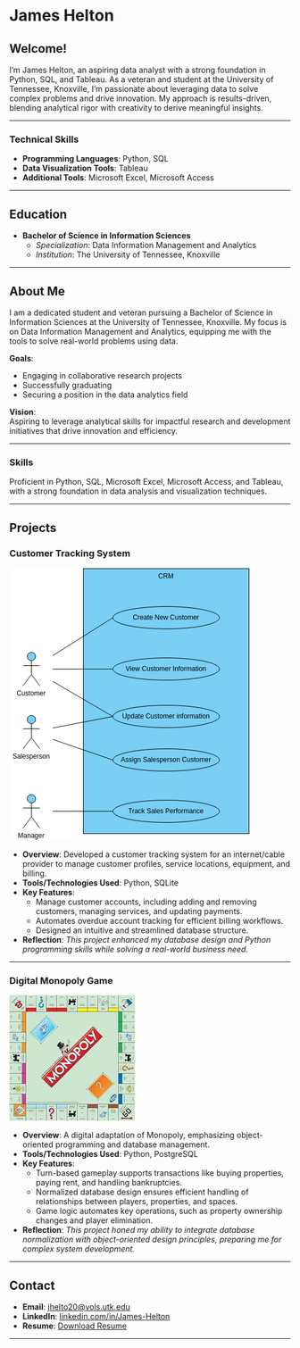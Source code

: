 # James Helton

## Welcome!
I’m James Helton, an aspiring data analyst with a strong foundation in Python, SQL, and Tableau. As a veteran and student at the University of Tennessee, Knoxville, I’m passionate about leveraging data to solve complex problems and drive innovation. My approach is results-driven, blending analytical rigor with creativity to derive meaningful insights.

---

### **Technical Skills**  
- **Programming Languages**: Python, SQL  
- **Data Visualization Tools**: Tableau  
- **Additional Tools**: Microsoft Excel, Microsoft Access  

---

## Education  
- **Bachelor of Science in Information Sciences**  
  - *Specialization*: Data Information Management and Analytics  
  - *Institution*: The University of Tennessee, Knoxville  

---

## About Me  
I am a dedicated student and veteran pursuing a Bachelor of Science in Information Sciences at the University of Tennessee, Knoxville. My focus is on Data Information Management and Analytics, equipping me with the tools to solve real-world problems using data.  

**Goals**:  
- Engaging in collaborative research projects  
- Successfully graduating  
- Securing a position in the data analytics field  

**Vision**:  
Aspiring to leverage analytical skills for impactful research and development initiatives that drive innovation and efficiency.  

---

### **Skills**  
Proficient in Python, SQL, Microsoft Excel, Microsoft Access, and Tableau, with a strong foundation in data analysis and visualization techniques.

---

## Projects  

### **Customer Tracking System**  
![Customer Tracking System](assets/img/project1.png)  
- **Overview**: Developed a customer tracking system for an internet/cable provider to manage customer profiles, service locations, equipment, and billing.  
- **Tools/Technologies Used**: Python, SQLite  
- **Key Features**:  
  - Manage customer accounts, including adding and removing customers, managing services, and updating payments.  
  - Automates overdue account tracking for efficient billing workflows.  
  - Designed an intuitive and streamlined database structure.  
- **Reflection**: *This project enhanced my database design and Python programming skills while solving a real-world business need.*

---

### **Digital Monopoly Game**  
![Monopoly Game](assets/img/project2.jpg)  
- **Overview**: A digital adaptation of Monopoly, emphasizing object-oriented programming and database management.  
- **Tools/Technologies Used**: Python, PostgreSQL  
- **Key Features**:  
  - Turn-based gameplay supports transactions like buying properties, paying rent, and handling bankruptcies.  
  - Normalized database design ensures efficient handling of relationships between players, properties, and spaces.  
  - Game logic automates key operations, such as property ownership changes and player elimination.  
- **Reflection**: *This project honed my ability to integrate database normalization with object-oriented design principles, preparing me for complex system development.*

---

## Contact  
- **Email**: [jhelto20@vols.utk.edu](mailto:jhelto20@vols.utk.edu)  
- **LinkedIn**: [linkedin.com/in/James-Helton](https://www.linkedin.com/in/james-helton-267407216)  
- **Resume**: [Download Resume](https://docs.google.com/document/d/1-cPNhIXG-PDNATGf0yfN34NSq-wKiCoMMea-0pMaUPE/edit?usp=sharing)  

---


